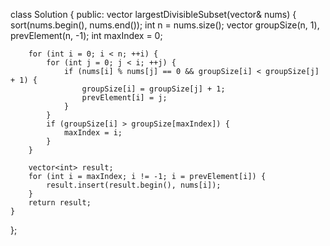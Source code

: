 class Solution {
public:
    vector<int> largestDivisibleSubset(vector<int>& nums) {
         sort(nums.begin(), nums.end());
        int n = nums.size();
        vector<int> groupSize(n, 1), prevElement(n, -1);
        int maxIndex = 0;

        for (int i = 0; i < n; ++i) {
            for (int j = 0; j < i; ++j) {
                if (nums[i] % nums[j] == 0 && groupSize[i] < groupSize[j] + 1) {
                    groupSize[i] = groupSize[j] + 1;
                    prevElement[i] = j;
                }
            }
            if (groupSize[i] > groupSize[maxIndex]) {
                maxIndex = i;
            }
        }

        vector<int> result;
        for (int i = maxIndex; i != -1; i = prevElement[i]) {
            result.insert(result.begin(), nums[i]);
        }
        return result;
    }
};
